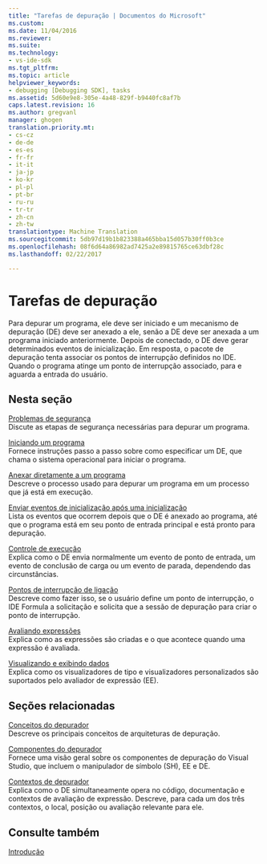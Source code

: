 ```yaml
---
title: "Tarefas de depuração | Documentos do Microsoft"
ms.custom: 
ms.date: 11/04/2016
ms.reviewer: 
ms.suite: 
ms.technology:
- vs-ide-sdk
ms.tgt_pltfrm: 
ms.topic: article
helpviewer_keywords:
- debugging [Debugging SDK], tasks
ms.assetid: 5d60e9e8-305e-4a48-829f-b9440fc8af7b
caps.latest.revision: 16
ms.author: gregvanl
manager: ghogen
translation.priority.mt:
- cs-cz
- de-de
- es-es
- fr-fr
- it-it
- ja-jp
- ko-kr
- pl-pl
- pt-br
- ru-ru
- tr-tr
- zh-cn
- zh-tw
translationtype: Machine Translation
ms.sourcegitcommit: 5db97d19b1b823388a465bba15d057b30ff0b3ce
ms.openlocfilehash: 08f6d64a86982ad7425a2e89815765ce63dbf28c
ms.lasthandoff: 02/22/2017

---
```

# <a name="debugging-tasks"></a>Tarefas de depuração
Para depurar um programa, ele deve ser iniciado e um mecanismo de depuração (DE) deve ser anexado a ele, senão a DE deve ser anexada a um programa iniciado anteriormente. Depois de conectado, o DE deve gerar determinados eventos de inicialização. Em resposta, o pacote de depuração tenta associar os pontos de interrupção definidos no IDE. Quando o programa atinge um ponto de interrupção associado, para e aguarda a entrada do usuário.  
  
## <a name="in-this-section"></a>Nesta seção  
 [Problemas de segurança](../../extensibility/debugger/security-issues.md)  
 Discute as etapas de segurança necessárias para depurar um programa.  
  
 [Iniciando um programa](../../extensibility/debugger/launching-a-program.md)  
 Fornece instruções passo a passo sobre como especificar um DE, que chama o sistema operacional para iniciar o programa.  
  
 [Anexar diretamente a um programa](../../extensibility/debugger/attaching-directly-to-a-program.md)  
 Descreve o processo usado para depurar um programa em um processo que já está em execução.  
  
 [Enviar eventos de inicialização após uma inicialização](../../extensibility/debugger/sending-startup-events-after-a-launch.md)  
 Lista os eventos que ocorrem depois que o DE é anexado ao programa, até que o programa está em seu ponto de entrada principal e está pronto para depuração.  
  
 [Controle de execução](../../extensibility/debugger/control-of-execution.md)  
 Explica como o DE envia normalmente um evento de ponto de entrada, um evento de conclusão de carga ou um evento de parada, dependendo das circunstâncias.  
  
 [Pontos de interrupção de ligação](../../extensibility/debugger/binding-breakpoints.md)  
 Descreve como fazer isso, se o usuário define um ponto de interrupção, o IDE Formula a solicitação e solicita que a sessão de depuração para criar o ponto de interrupção.  
  
 [Avaliando expressões](../../extensibility/debugger/evaluating-expressions.md)  
 Explica como as expressões são criadas e o que acontece quando uma expressão é avaliada.  
  
 [Visualizando e exibindo dados](../../extensibility/debugger/visualizing-and-viewing-data.md)  
 Explica como os visualizadores de tipo e visualizadores personalizados são suportados pelo avaliador de expressão (EE).  
  
## <a name="related-sections"></a>Seções relacionadas  
 [Conceitos do depurador](../../extensibility/debugger/debugger-concepts.md)  
 Descreve os principais conceitos de arquiteturas de depuração.  
  
 [Componentes do depurador](../../extensibility/debugger/debugger-components.md)  
 Fornece uma visão geral sobre os componentes de depuração do Visual Studio, que incluem o manipulador de símbolo (SH), EE e DE.  
  
 [Contextos de depurador](../../extensibility/debugger/debugger-contexts.md)  
 Explica como o DE simultaneamente opera no código, documentação e contextos de avaliação de expressão. Descreve, para cada um dos três contextos, o local, posição ou avaliação relevante para ele.  
  
## <a name="see-also"></a>Consulte também  
 [Introdução](../../extensibility/debugger/getting-started-with-debugger-extensibility.md)

